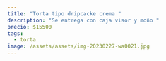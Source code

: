 ```yaml
---
title: "Torta tipo dripcacke crema "
description: "Se entrega con caja visor y moño "
precio: $15500
tags:
  - torta
image: /assets/assets/img-20230227-wa0021.jpg
---
```

